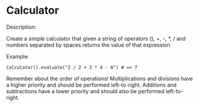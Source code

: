 # Calculator
Description:

Create a simple calculator that given a string of operators (), +, -, *, / and numbers separated by spaces returns the value of that expression

Example:

```Calculator().evaluate("2 / 2 + 3 * 4 - 6") # => 7```

Remember about the order of operations! Multiplications and divisions have a higher priority and should be performed left-to-right. Additions and subtractions have a lower priority and should also be performed left-to-right.
